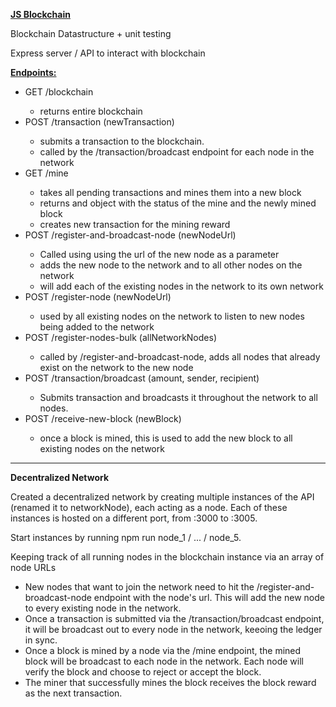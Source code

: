 <p><b><u>JS Blockchain</u></b></p>

<p>Blockchain Datastructure + unit testing</p>

<p>Express server / API to interact with blockchain</p>
<b><u>Endpoints:</u></b>
<ul>
    <li>GET /blockchain</li>
        <ul>
            <li>returns entire blockchain</li>
        </ul>
    <li>POST /transaction (newTransaction)</li>
        <ul>
            <li>submits a transaction to the blockchain.</li>
            <li>called by the /transaction/broadcast endpoint for each node in the network</li>
        </ul>
    <li>GET /mine</li>
        <ul>
            <li>takes all pending transactions and mines them into a new block</li>
            <li>returns and object with the status of the mine and the newly mined block</li>
            <li>creates new transaction for the mining reward</li>
        </ul>
    <li>POST /register-and-broadcast-node (newNodeUrl)</li>
        <ul>
            <li>Called using using the url of the new node as a parameter</li>
            <li>adds the new node to the network and to all other nodes on the network</li>
            <li>will add each of the existing nodes in the network to its own network</li>
        </ul>
    <li>POST /register-node (newNodeUrl)</li>
        <ul>
            <li>used by all existing nodes on the network to listen to new nodes being added to the network</li>
        </ul>
    <li>POST /register-nodes-bulk (allNetworkNodes)</li>
        <ul>
            <li>called by /register-and-broadcast-node, adds all nodes that already exist on the network to the new node</li>
        </ul>
    <li>POST /transaction/broadcast (amount, sender, recipient)</li>
        <ul>
            <li>Submits transaction and broadcasts it throughout the network to all nodes.</li>
        </ul>
    <li>POST /receive-new-block (newBlock)</li>
        <ul>
            <li>once a block is mined, this is used to add the new block to all existing nodes on the network</li>
        </ul>

</ul>

<hr />

<p><b>Decentralized Network</b></p>
<p>Created a decentralized network by creating multiple instances of the API (renamed it to networkNode), each acting as a node.
Each of these instances is hosted on a different port, from :3000 to :3005.</p>
<p>Start instances by running npm run node_1 / ... / node_5.</p>
<p>Keeping track of all running nodes in the blockchain instance via an array of node URLs</p>

<ul>
    <li>New nodes that want to join the network need to hit the /register-and-broadcast-node endpoint with the node's url. This will add the new node to every existing node in the network.</li>
    <li>Once a transaction is submitted via the /transaction/broadcast endpoint, it will be broadcast out to every node in the network, keeoing the ledger in sync.</li>
    <li>Once a block is mined by a node via the /mine endpoint, the mined block will be broadcast to each node in the network. Each node will verify the block and choose to reject or accept the block.</li>
    <li>The miner that successfully mines the block receives the block reward as the next transaction.</li>
</ul>

